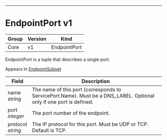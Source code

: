 

-----------
# EndpointPort v1



Group        | Version     | Kind
------------ | ---------- | -----------
Core | v1 | EndpointPort







EndpointPort is a tuple that describes a single port.

<aside class="notice">
Appears In <a href="#endpointsubset-v1">EndpointSubset</a> </aside>

Field        | Description
------------ | -----------
name <br /> *string*  | The name of this port (corresponds to ServicePort.Name). Must be a DNS_LABEL. Optional only if one port is defined.
port <br /> *integer*  | The port number of the endpoint.
protocol <br /> *string*  | The IP protocol for this port. Must be UDP or TCP. Default is TCP.






